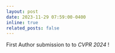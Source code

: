 ```yaml
---
layout: post
date: 2023-11-29 07:59:00-0400
inline: true
related_posts: false
---
```


First Author submission to to _CVPR 2024_ !